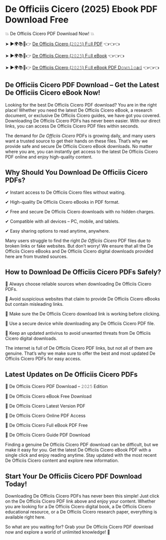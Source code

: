 # De Officiis Cicero (2025) Ebook PDF Download Free

💥 De Officiis Cicero PDF Download Now! 💥

➤ ►🌍📚📱👉 [De Officiis Cicero (𝟸𝟶𝟸𝟻) F𝚞ll PDF](https://getpdf.xyz/de-officiis-cicero) 👈👈👈


➤ ►🌍📚📱👉 [De Officiis Cicero (𝟸𝟶𝟸𝟻) F𝚞ll eBook](https://getpdf.xyz/de-officiis-cicero) 👈👈👈


➤ ►🌍📚📱👉 [De Officiis Cicero (𝟸𝟶𝟸𝟻) F𝚞ll eBook PDF D𝚘𝚠𝚗𝚕𝚘a𝚍](https://getpdf.xyz/de-officiis-cicero) 👈👈👈


## De Officiis Cicero PDF Download – Get the Latest De Officiis Cicero eBook Now!

Looking for the best De Officiis Cicero PDF download? You are in the right place! Whether you need the latest De Officiis Cicero eBook, a research document, or exclusive De Officiis Cicero guides, we have got you covered. Downloading De Officiis Cicero PDFs has never been easier. With our direct links, you can access De Officiis Cicero PDF files within seconds.

The demand for *De Officiis Cicero* PDFs is growing daily, and many users want a trusted source to get their hands on these files. That’s why we provide safe and secure De Officiis Cicero eBook downloads. No matter where you are, you can instantly get access to the latest De Officiis Cicero PDF online and enjoy high-quality content.

## Why Should You Download De Officiis Cicero PDFs?

✔ Instant access to De Officiis Cicero files without waiting.

✔ High-quality De Officiis Cicero eBooks in PDF format.

✔ Free and secure De Officiis Cicero downloads with no hidden charges.

✔ Compatible with all devices – PC, mobile, and tablets.

✔ Easy sharing options to read anytime, anywhere.

Many users struggle to find the right *De Officiis Cicero* PDF files due to broken links or fake websites. But don’t worry! We ensure that all the De Officiis Cicero eBooks and De Officiis Cicero digital downloads provided here are from trusted sources.

## How to Download De Officiis Cicero PDFs Safely?

📌 Always choose reliable sources when downloading De Officiis Cicero PDFs.

📌 Avoid suspicious websites that claim to provide De Officiis Cicero eBooks but contain misleading links.

📌 Make sure the De Officiis Cicero download link is working before clicking.

📌 Use a secure device while downloading any De Officiis Cicero PDF file.

📌 Keep an updated antivirus to avoid unwanted threats from De Officiis Cicero digital downloads.

The internet is full of De Officiis Cicero PDF links, but not all of them are genuine. That’s why we make sure to offer the best and most updated De Officiis Cicero PDFs for easy access.

## Latest Updates on De Officiis Cicero PDFs

🔹 De Officiis Cicero PDF Download – 𝟸𝟶𝟸𝟻 Edition

🔹 De Officiis Cicero eBook Free Download

🔹 De Officiis Cicero Latest Version PDF

🔹 De Officiis Cicero Online PDF Access

🔹 De Officiis Cicero Full eBook PDF Free

🔹 De Officiis Cicero Guide PDF Download

Finding a genuine De Officiis Cicero PDF download can be difficult, but we make it easy for you. Get the latest De Officiis Cicero eBook PDF with a single click and enjoy reading anytime. Stay updated with the most recent De Officiis Cicero content and explore new information.

## Start Your De Officiis Cicero PDF Download Today!

Downloading De Officiis Cicero PDFs has never been this simple! Just click on the De Officiis Cicero PDF link above and enjoy your content. Whether you are looking for a De Officiis Cicero digital book, a De Officiis Cicero educational resource, or a De Officiis Cicero research paper, everything is available right here.

So what are you waiting for? Grab your De Officiis Cicero PDF download now and explore a world of unlimited knowledge! 🚀